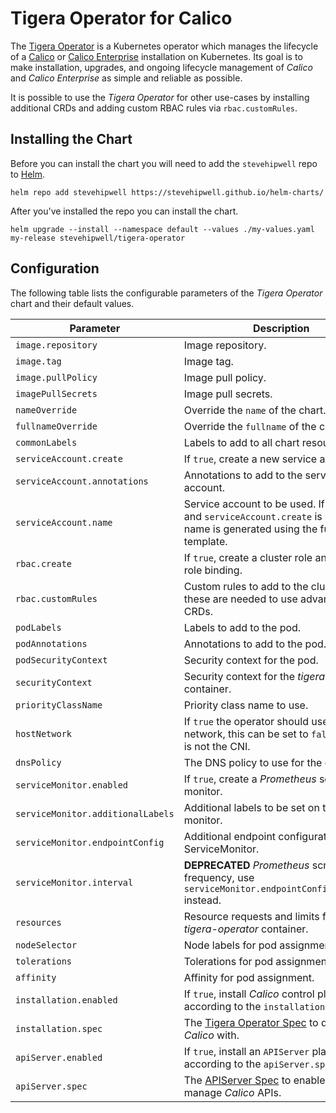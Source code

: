 # Tigera Operator for Calico

The [Tigera Operator](https://www.tigera.io/) is a Kubernetes operator which manages the lifecycle of a [Calico](https://www.tigera.io/project-calico/) or [Calico Enterprise](https://www.tigera.io/tigera-products/calico-enterprise/) installation on Kubernetes. Its goal is to make installation, upgrades, and ongoing lifecycle management of _Calico_ and _Calico Enterprise_ as simple and reliable as possible.

It is possible to use the _Tigera Operator_ for other use-cases by installing additional CRDs and adding custom RBAC rules via `rbac.customRules`.

## Installing the Chart

Before you can install the chart you will need to add the `stevehipwell` repo to [Helm](https://helm.sh/).

```shell
helm repo add stevehipwell https://stevehipwell.github.io/helm-charts/
```

After you've installed the repo you can install the chart.

```shell
helm upgrade --install --namespace default --values ./my-values.yaml my-release stevehipwell/tigera-operator
```

## Configuration

The following table lists the configurable parameters of the _Tigera Operator_ chart and their default values.

| Parameter                         | Description                                                                                                                                       | Default                   |
| --------------------------------- | ------------------------------------------------------------------------------------------------------------------------------------------------- | ------------------------- |
| `image.repository`                | Image repository.                                                                                                                                 | `quay.io/tigera/operator` |
| `image.tag`                       | Image tag.                                                                                                                                        | `.Chart.AppVersion`       |
| `image.pullPolicy`                | Image pull policy.                                                                                                                                | `IfNotPresent`            |
| `imagePullSecrets`                | Image pull secrets.                                                                                                                               | `[]`                      |
| `nameOverride`                    | Override the `name` of the chart.                                                                                                                 | `nil`                     |
| `fullnameOverride`                | Override the `fullname` of the chart.                                                                                                             | `nil`                     |
| `commonLabels`                    | Labels to add to all chart resources.                                                                                                             | `{}`                      |
| `serviceAccount.create`           | If `true`, create a new service account.                                                                                                          | `true`                    |
| `serviceAccount.annotations`      | Annotations to add to the service account.                                                                                                        | `{}`                      |
| `serviceAccount.name`             | Service account to be used. If not set and `serviceAccount.create` is `true`, a name is generated using the full name template.                   | `nil`                     |
| `rbac.create`                     | If `true`, create a cluster role and a cluster role binding.                                                                                      | `true`                    |
| `rbac.customRules`                | Custom rules to add to the cluster role, these are needed to use advanced CRDs.                                                                   | `[]`                      |
| `podLabels`                       | Labels to add to the pod.                                                                                                                         | `{}`                      |
| `podAnnotations`                  | Annotations to add to the pod.                                                                                                                    | `{}`                      |
| `podSecurityContext`              | Security context for the pod.                                                                                                                     | `{}`                      |
| `securityContext`                 | Security context for the _tigera-operator_ container.                                                                                             | `{}`                      |
| `priorityClassName`               | Priority class name to use.                                                                                                                       | `""`                      |
| `hostNetwork`                     | If `true` the operator should use the host network, this can be set to `false` if _Calico_ is not the CNI.                                        | `true`                    |
| `dnsPolicy`                       | The DNS policy to use for the operator.                                                                                                           | `ClusterFirstWithHostNet` |
| `serviceMonitor.enabled`          | If `true`, create a _Prometheus_ service monitor.                                                                                                 | `false`                   |
| `serviceMonitor.additionalLabels` | Additional labels to be set on the service monitor.                                                                                               | `{}`                      |
| `serviceMonitor.endpointConfig`   | Additional endpoint configuration for the ServiceMonitor.                                                                                         | `{}`                      |
| `serviceMonitor.interval`         | **DEPRECATED** _Prometheus_ scrape frequency, use `serviceMonitor.endpointConfig.interval` instead.                                               | `""`                      |
| `resources`                       | Resource requests and limits for the _tigera-operator_ container.                                                                                 | `{}`                      |
| `nodeSelector`                    | Node labels for pod assignment.                                                                                                                   | `{}`                      |
| `tolerations`                     | Tolerations for pod assignment.                                                                                                                   | `[]`                      |
| `affinity`                        | Affinity for pod assignment.                                                                                                                      | `{}`                      |
| `installation.enabled`            | If `true`, install _Calico_ control plane according to the `installation.spec`.                                                                   | `false`                   |
| `installation.spec`               | The [Tigera Operator Spec](https://docs.projectcalico.org/reference/installation/api#operator.tigera.io/v1.Installation) to deploy _Calico_ with. | `{}`                      |
| `apiServer.enabled`               | If `true`, install an `APIServer` plane according to the `apiServer.spec`.                                                                        | `false`                   |
| `apiServer.spec`                  | The [APIServer Spec](https://projectcalico.docs.tigera.io/maintenance/install-apiserver) to enable kubectl to manage _Calico_ APIs.               | `{}`                      |
